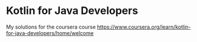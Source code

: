 # Kotlin for Java Developers

My solutions for the coursera course https://www.coursera.org/learn/kotlin-for-java-developers/home/welcome
